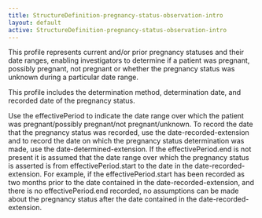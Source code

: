 ```yaml
---
title: StructureDefinition-pregnancy-status-observation-intro
layout: default
active: StructureDefinition-pregnancy-status-observation-intro
---
```


This profile represents current and/or prior pregnancy statuses and their date ranges, enabling investigators to determine if a patient was pregnant, possibly pregnant, not pregnant or whether the pregnancy status was unknown during a particular date range.

This profile includes the determination method, determination date, and recorded date of the pregnancy status.

Use the effectivePeriod to indicate the date range over which the patient was pregnant/possibly pregnant/not pregnant/unknown. To record the date that the pregnancy status was recorded, use the date-recorded-extension and to record the date on which the pregnancy status determination was made, use the date-determined-extension. If the effectivePeriod.end is not present it is assumed that the date range over which the pregnancy status is asserted is from effectivePeriod.start to the date in the date-recorded-extension. For example, if the effectivePeriod.start has been recorded as two months prior to the date contained in the date-recorded-extension, and there is no effectivePeriod.end recorded, no assumptions can be made about the pregnancy status after the date contained in the date-recorded-extension.